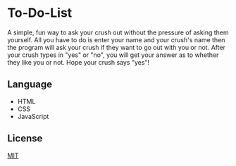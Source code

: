 # To-Do-List
 A simple, fun way to ask your crush out without the pressure of asking them yourself. All you have to do is enter your name and your crush's name then the program will ask your crush if they want to go out with you or not. After your crush types in "yes" or "no", you will get your answer as to whether they like you or not. Hope your crush says "yes"!

 ## Language
- HTML
- CSS
- JavaScript

## License

[MIT](https://choosealicense.com/licenses/mit/)

